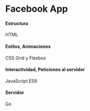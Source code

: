 # Facebook App

#### Estructura
HTML

#### Estilos, Animaciones
CSS Grid y Flexbox

#### Interactividad, Peticiones al servidor
JavaScript ES6

#### Servidor
Go